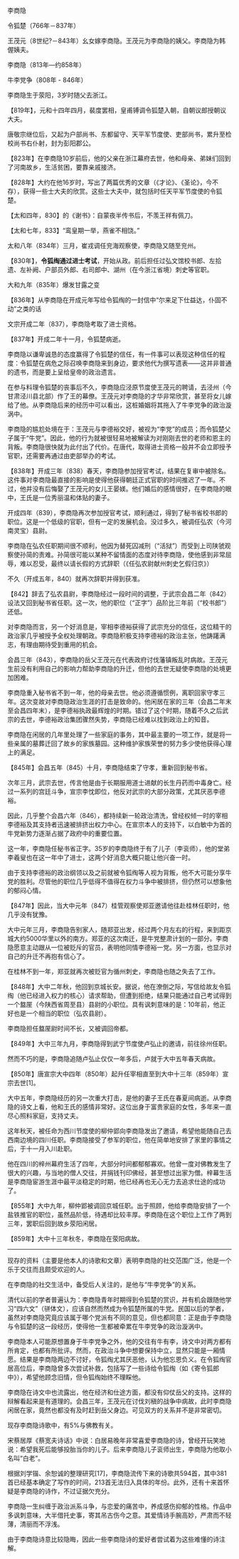 李商隐

令狐楚（766年－837年）

王茂元（8世纪?－843年）幺女嫁李商隐。王茂元为李商隐的姨父。李商隐为韩偓姨夫。

李商隐（813年—约858年）

牛李党争（808年 - 846年）



李商隐生于荥阳，3岁时随父去浙江。

【819年】，元和十四年四月，裴度罢相，皇甫镈调令狐楚入朝，自朝议郎授朝议大夫。

唐敬宗继位后，又起为户部尚书、东都留守、天平军节度使、吏部尚书，累升至检校尚书右仆射，封为彭阳郡公。

【823年】在李商隐10岁前后，他的父亲在浙江幕府去世，他和母亲、弟妹们回到了河南故乡，生活贫困，要靠亲戚接济。

【828年】大约在他16岁时，写出了两篇优秀的文章（《才论》、《圣论》，今不存），获得一些士大夫的欣赏。这些士大夫中，就包括时任天平军节度使的令狐楚。

【太和四年，830】的《谢书》：自蒙夜半传书后，不羡王祥有佩刀。

【太和七年，833】“鸾皇期一举，燕雀不相饶。”

太和八年（834年）三月，崔戎调任兖海观察使，李商隐又随至兖州。

【830年】，**令狐绹通过进士考试**，开始从政。前后担任过弘文馆校书郎、左拾遗、左补阙、户部员外郎、右司郎中、湖州（在今浙江省境）刺史等官职。

大和九年（835年）爆发甘露之变

【836年】从李商隐在开成元年写给令狐绹的一封信中“尔来足下仕益达，仆固不动”之类的话

文宗开成二年（837），李商隐考取了进士资格。

【837年】开成二年十一月，令狐楚病逝。

李商隐以谦卑诚恳的态度赢得了令狐楚的信任，有一件事可以表现这种信任的程度：令狐楚在病危之际召唤李商隐来到身边，要求他代为撰写遗表——这并非普通的遗书，而是要上呈给皇帝的政治遗言。

在参与料理令狐楚的丧事后不久，李商隐应泾原节度使王茂元的聘请，去泾州（今甘肃泾川县北部）作了王的幕僚。王茂元对李商隐的才华非常欣赏，甚至将女儿嫁给了他。从李商隐后来的经历中可以看出，这桩婚姻将其拖入了牛李党争的政治漩涡中。

李商隐的尴尬处境在于：王茂元与李德裕交好，被视为“李党”的成员；而令狐楚父子属于“牛党”。因此，他的行为就被很轻易地被解读为对刚刚去世的老师和恩主的背叛。李商隐很快就为此付出了代价。在唐代，取得进士资格一般并不会立即授予官职，还需要再通过由吏部举办的考试。

【838年】开成三年（838）春天，李商隐参加授官考试，结果在复审中被除名。这件事对李商隐最直接的影响是使得他获得朝廷正式官职的时间推迟了一年。不过，他并没有后悔娶了王茂元的女儿王晏媄。他们婚后的感情很好，在李商隐的眼中，王氏是一位秀丽温和体贴的妻子。

开成四年（839），李商隐再次参加授官考试，顺利通过，得到了秘书省校书郎的职位。这是一个低级的官职，但有一定的发展机会。没过多久，被调任弘农（今河南灵宝）县尉。

李商隐在弘农任职期间很不顺利，他因为替死囚减刑（“活狱”）而受到上司陕虢观察使孙简的责难。孙简很可能以某种不留情面的态度对待李商隐，使他感到非常屈辱，难以忍受，最终以请长假的方式辞职（《任弘农尉献州刺史乞假归京》）

不久（开成五年，840）就再次辞职并得到获准。

【842】辞去了弘农县尉，李商隐经过一段时间的调整，于武宗会昌二年（842）设法又回到秘书省任职。这一次，他的职位（“正字”）品阶比三年前（“校书郎”）还低。

对李商隐而言，另一个好消息是，宰相李德裕获得了武宗充分的信任，这位精干的政治家几乎被授予全权处理朝政。李商隐积极支持李德裕的政治主张，他踌躇满志，有理由期待受到重用的机会。

会昌三年（843），李商隐的岳父王茂元在代表政府讨伐藩镇叛乱时病故。王茂元生前没有利用自己的影响力帮助李商隐的升迁，但他的去世无疑使李商隐的处境更加困难。

李商隐重入秘书省不到一年，他的母亲去世。他必须遵循惯例，离职回家守孝三年。这次变故对李商隐政治生涯的打击是致命的。他闲居在家的三年（会昌二年末至会昌四年末），是李德裕执政最辉煌的时期。错过了这个时期，随着不久之后武宗的去世，李德裕政治集团骤然失势，李商隐已经难以找到政治上的知音。

李商隐在闲居的几年里处理了一些家庭的事务，其中最主要的一项工作，就是将一些亲属的墓葬迁回了故乡的家族墓园。这种维护家族荣誉的努力多少使他获得心理上的满足。

【845年】会昌五年（845）十月，李商隐结束了守孝，重新回到秘书省。

次年三月，武宗去世，传言他是由于长期服用道士进献的长生丹药而中毒身亡。经过一系列的宫廷斗争，宣宗李忱即位，他反对武宗的大部分政策，尤其厌恶李德裕。

因此，几乎整个会昌六年（846），都持续新一轮政治清洗，曾经权倾一时的宰相李德裕及其支持者迅速被排挤出权力中心。在宣宗本人的支持下，以白敏中为首的牛党新势力逐渐占据了政府中的重要位置。



这一年，李商隐任秘书省正字。35岁的李商隐终于有了儿子（李衮师），他的堂弟李羲叟也在这一年中了进士，这两个好消息大概只能让他兴奋一时。

由于支持李德裕的政治纲领以及之前就被令狐绹等人视为背叛，他不大可能分享牛党的胜利。尽管他的职位几乎低得不值得在权力斗争中被排挤，但仍然可以想象他的郁闷心情。

【847年】因此，当大中元年（847）桂管观察使郑亚邀请他往赴桂林任职时，他几乎没有犹豫。

大中元年三月，李商隐告别家人，随郑亚出发，经过两个月左右的行程，来到距京城大约5000华里以外的南方。郑亚的这次南迁，是牛党整肃计划的一部分。李商隐愿意主动跟从一位被贬斥的官员，表明他同情李德裕一党。另一方面，也显示对自己的升迁不再抱有信心了。

在桂林不到一年，郑亚就再次被贬官为循州刺史，李商隐也随之失去了工作。

【848年】大中二年秋，他回到京城长安。据说，他在潦倒之际，写信给故友令狐绹（他已经进入权力的核心）请求帮助，但遭到拒绝，结果只能通过自己考试得到一个盩厔（今陕西省周至县）县尉的小职位。具有讽刺意味的是：10年前，他正好也是一个相当的职位（弘农县尉）。

李商隐担任盩厔尉时间不长，又被调回帝都。

【849年】大中三年九月，李商隐得到武宁节度使卢弘止的邀请，前往徐州任职。

然而不巧的是，李商隐追随卢弘止仅仅一年多后，卢就于大中五年春天病故。

【850年】唐宣宗大中四年（850年）起升任宰相直至到大中十三年（859年）宣宗去世[1]。

大中五年，李商隐经历的另一次重大打击，是他的妻子王氏在春夏间病逝。从李商隐的诗文上看，他和王氏的感情非常好。这位出身于富贵家庭的女性，多年来一直尽心照料家庭，支持丈夫。

这年秋天，被任命为西川节度使的柳仲郢向李商隐发出了邀请，希望他能随自己去西南边境的四川任职。李商隐接受了参军的职位，他在简单地安排了家里的事情之后，于十一月入川赴职。

他在四川的梓州幕府生活了四年，大部分时间都郁郁寡欢。他曾一度对佛教发生了很大的兴趣，与当地的僧人交往，并捐钱刊印佛经，甚至想过出家为僧。梓幕生活是李商隐宦游生涯中最平淡稳定的时期，他已经再也无心无力去追求仕途的成功了。

【855年】大中九年，柳仲郢被调回京城任职。出于照顾，他给李商隐安排了一个盐铁推官的职位，虽然品阶低，待遇却比较丰厚。李商隐在这个职位上工作了两到三年，罢职后回到故乡荥阳闲居。

【859年】大中十三年秋冬，李商隐在荥阳病故。





---

现存的资料（主要是他本人的诗歌和文章）表明李商隐的社交范围广泛，他是一个乐于交往而且颇受欢迎的人。

在李商隐的社交生活中，备受后人关注的，是他与“牛李党争”的关系。

清代以前的学者普遍认为：李商隐青年时期得到令狐楚的赏识，并有机会跟随他学习“四六文”（骈体文），应该自然而然成为令狐楚所属的牛党。民国以后的学者，虽然对李商隐究竟应该属于哪个党派有不同的意见，但也都同意：正是由于李商隐与令狐楚的这一段经历，使得他一生都被牵累在牛李党争的政治漩涡中。



李商隐本人可能原想置身于牛李党争之外，他的交往有牛有李，诗文中对两方都有所肯定，也都有所批评。然而，在政治斗争中想要保持中立，显然只能是一厢情愿。结果是李商隐两边不讨好，令狐绹尤其厌恶他，认为他忘恩负义。在令狐绹官居高位后，李商隐曾多次尝试补救，包括写了一些诗给令狐绹（如《寄令狐郎中》），希望他顾念旧情，但令狐绹始终不理睬他。



李商隐在诗文中也流露出，他在经济和仕途方面，都没有仰仗岳父的支持。这样的辩解看起来是有道理的。会昌三年，王茂元在讨伐刘稹的战争中病故，此时李商隐闲居在家，竟然也都没有及时赶到岳父身边。可见双方的关系并不是非常密切。

现存李商隐诗歌中，有5%与佛教有关。

宋蔡居厚《蔡宽夫诗话》中说：白居易晚年非常喜爱李商隐的诗，曾经开玩笑地说：希望我死后能够投胎当你的儿子。后来李商隐儿子衮师出生，李商隐为他取小名叫“白老”。

根据刘学锴、余恕诚的整理研究[17]，李商隐流传下来的诗歌共594首，其中381首已经基本确定了写作的时间，213首无法归入具体的年份。此外，还有十来首怀疑是李商隐的诗作，不过证据欠充分。



李商隐一生纠缠于政治派系斗争，与恋爱的痛苦中，养成感伤抑郁的性格。作品中多讽刺意味，大半借托史事，寄其吊古伤今之意。其爱情诗手腕高妙，严肃而不轻薄，清丽而不浮浅。

由于李商隐诗意比较隐晦，因此一些李商隐诗的爱好者尝试着为这些难懂的诗注解。